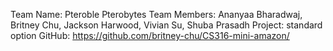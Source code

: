 Team Name: Pteroble Pterobytes
Team Members: Ananyaa Bharadwaj, Britney Chu, Jackson Harwood, Vivian Su, Shuba Prasadh
Project: standard option
GitHub:
https://github.com/britney-chu/CS316-mini-amazon/
